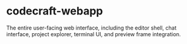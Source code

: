 # codecraft-webapp
 The entire user-facing web interface, including the editor shell, chat interface, project explorer, terminal UI, and preview frame integration.
